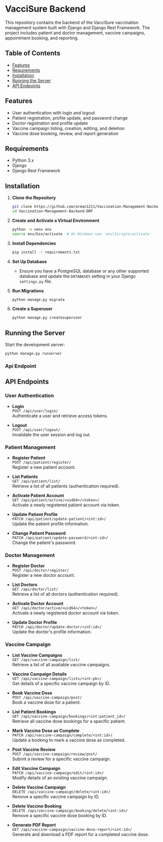 # VacciSure Backend

This repository contains the backend of the VacciSure vaccination management system built with Django and Django Rest Framework. The project includes patient and doctor management, vaccine campaigns, appointment booking, and reporting. 

## Table of Contents

- [Features](#features)
- [Requirements](#requirements)
- [Installation](#installation)
- [Running the Server](#running-the-server)
- [API Endpoints](#api-endpoints)

## Features

- User authentication with login and logout
- Patient registration, profile update, and password change
- Doctor registration and profile update
- Vaccine campaign listing, creation, editing, and deletion
- Vaccine dose booking, review, and report generation

## Requirements

- Python 3.x
- Django
- Django Rest Framework

## Installation

1. **Clone the Repository**
    ```bash
    git clone https://github.com/arman1211/Vaccination-Management-Backend-DRF.git
    cd Vaccination-Management-Backend-DRF
    ```

2. **Create and Activate a Virtual Environment**
    ```bash
    python -m venv env
    source env/bin/activate  # On Windows use `env\Scripts\activate`
    ```

3. **Install Dependencies**
    ```bash
    pip install -r requirements.txt
    ```

4. **Set Up Database**
    - Ensure you have a PostgreSQL database or any other supported database and update the `DATABASES` setting in your Django `settings.py` file.

5. **Run Migrations**
    ```bash
    python manage.py migrate
    ```

6. **Create a Superuser**
    ```bash
    python manage.py createsuperuser
    ```

## Running the Server

Start the development server:

```bash
python manage.py runserver
```
### Api Endpoint

## API Endpoints

### User Authentication
- **Login**  
  `POST /api/user/login/`  
  Authenticate a user and retrieve access tokens.

- **Logout**  
  `POST /api/user/logout/`  
  Invalidate the user session and log out.

### Patient Management
- **Register Patient**  
  `POST /api/patient/register/`  
  Register a new patient account.

- **List Patients**  
  `GET /api/patient/list/`  
  Retrieve a list of all patients (authentication required).

- **Activate Patient Account**  
  `GET /api/patient/active/<uid64>/<token>/`  
  Activate a newly registered patient account via token.

- **Update Patient Profile**  
  `PATCH /api/patient/update-patient/<int:id>/`  
  Update the patient profile information.

- **Change Patient Password**  
  `PATCH /api/patient/update-password/<int:id>/`  
  Change the patient's password.

### Doctor Management
- **Register Doctor**  
  `POST /api/doctor/register/`  
  Register a new doctor account.

- **List Doctors**  
  `GET /api/doctor/list/`  
  Retrieve a list of all doctors (authentication required).

- **Activate Doctor Account**  
  `GET /api/doctor/active/<uid64>/<token>/`  
  Activate a newly registered doctor account via token.

- **Update Doctor Profile**  
  `PATCH /api/doctor/update-doctor/<int:id>/`  
  Update the doctor's profile information.

### Vaccine Campaign
- **List Vaccine Campaigns**  
  `GET /api/vaccine-campaign/list/`  
  Retrieve a list of all available vaccine campaigns.

- **Vaccine Campaign Details**  
  `GET /api/vaccine-campaign/lists/<int:pk>/`  
  Get details of a specific vaccine campaign by ID.

- **Book Vaccine Dose**  
  `POST /api/vaccine-campaign/post/`  
  Book a vaccine dose for a patient.

- **List Patient Bookings**  
  `GET /api/vaccine-campaign/bookings/<int:patient_id>/`  
  Retrieve all vaccine dose bookings for a specific patient.

- **Mark Vaccine Dose as Complete**  
  `PATCH /api/vaccine-campaign/complete/<int:id>/`  
  Update a booking to mark a vaccine dose as completed.

- **Post Vaccine Review**  
  `POST /api/vaccine-campaign/review/post/`  
  Submit a review for a specific vaccine campaign.

- **Edit Vaccine Campaign**  
  `PATCH /api/vaccine-campaign/edit/<int:id>/`  
  Modify details of an existing vaccine campaign.

- **Delete Vaccine Campaign**  
  `DELETE /api/vaccine-campaign/delete/<int:id>/`  
  Remove a specific vaccine campaign by ID.

- **Delete Vaccine Booking**  
  `DELETE /api/vaccine-campaign/booking/delete/<int:id>/`  
  Remove a specific vaccine dose booking by ID.

- **Generate PDF Report**  
  `GET /api/vaccine-campaign/vaccine-dose-report/<int:id>/`  
  Generate and download a PDF report for a completed vaccine dose.

